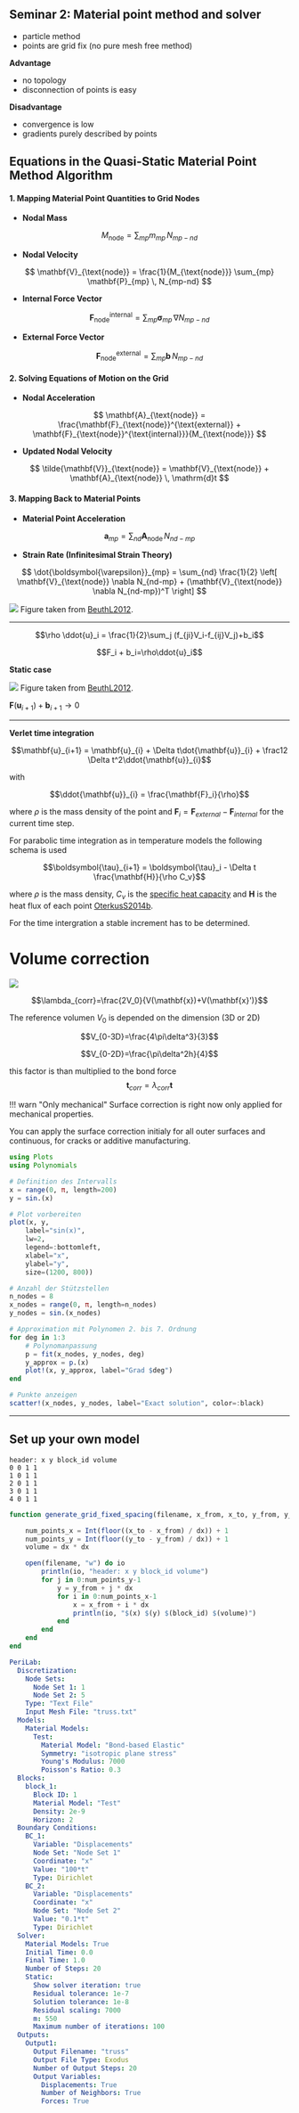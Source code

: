 ## Seminar 2: Material point method and solver
- particle method
- points are grid fix (no pure mesh free method)

**Advantage**
- no topology
- disconnection of points is easy


**Disadvantage**
- convergence is low
- gradients purely described by points

## Equations in the Quasi-Static Material Point Method Algorithm

#### **1. Mapping Material Point Quantities to Grid Nodes**

- **Nodal Mass**

$$
M_{\text{node}} = \sum_{mp} m_{mp} \, N_{mp-nd}
$$

- **Nodal Velocity**

$$
\mathbf{V}_{\text{node}} = \frac{1}{M_{\text{node}}} \sum_{mp} \mathbf{P}_{mp} \, N_{mp-nd}
$$

- **Internal Force Vector**

$$
\mathbf{F}_{\text{node}}^{\text{internal}} = \sum_{mp} \boldsymbol{\sigma}_{mp} \, \nabla N_{mp-nd}
$$

- **External Force Vector**

$$
\mathbf{F}_{\text{node}}^{\text{external}} = \sum_{mp} \mathbf{b} \, N_{mp-nd}
$$

#### **2. Solving Equations of Motion on the Grid**

- **Nodal Acceleration**

$$
\mathbf{A}_{\text{node}} = \frac{\mathbf{F}_{\text{node}}^{\text{external}} + \mathbf{F}_{\text{node}}^{\text{internal}}}{M_{\text{node}}}
$$

- **Updated Nodal Velocity**

$$
\tilde{\mathbf{V}}_{\text{node}} = \mathbf{V}_{\text{node}} + \mathbf{A}_{\text{node}} \, \mathrm{d}t
$$

#### **3. Mapping Back to Material Points**

- **Material Point Acceleration**

$$
\mathbf{a}_{mp} = \sum_{nd} \mathbf{A}_{\text{node}} \, N_{nd-mp}
$$

- **Strain Rate (Infinitesimal Strain Theory)**

$$
\dot{\boldsymbol{\varepsilon}}_{mp} = \sum_{nd} \frac{1}{2} \left[ \mathbf{V}_{\text{node}} \nabla N_{nd-mp} + (\mathbf{V}_{\text{node}} \nabla N_{nd-mp})^T \right]
$$




![](../assets/increasing_stiff.png)
Figure taken from [BeuthL2012](@cite).



---

$$\rho \ddot{u}_i = \frac{1}{2}\sum_j (f_{ji}V_i-f_{ij}V_j)+b_i$$

$$F_i + b_i=\rho\ddot{u}_i$$




**Static case**

![](../assets/newton_raphson.png)
Figure taken from [BeuthL2012](@cite).


$\mathbf{F}(\mathbf{u}_{i+1}) + \mathbf{b}_{i+1} \rightarrow 0$




---


**Verlet time integration**

$$\mathbf{u}_{i+1} = \mathbf{u}_{i} + \Delta t\dot{\mathbf{u}}_{i} + \frac12 \Delta t^2\ddot{\mathbf{u}}_{i}$$

with

$$\ddot{\mathbf{u}}_{i} = \frac{\mathbf{F}_i}{\rho}$$

where $\rho$ is the mass density of the point and $\mathbf{F}_i=\mathbf{F}_{external}-\mathbf{F}_{internal}$ for the current time step.

For parabolic  time integration as in temperature models the following schema is used

$$\boldsymbol{\tau}_{i+1} =  \boldsymbol{\tau}_i - \Delta t \frac{\mathbf{H}}{\rho C_v}$$

where $\rho$ is the mass density, $C_v$ is the [specific heat capacity](https://en.wikipedia.org/wiki/Specific_heat_capacity) and $\mathbf{H}$ is the heat flux of each point [OterkusS2014b](@cite).

For the time intergration a stable increment has to be determined.


# Volume correction
![](../assets/volume_correction.png)

$$\lambda_{corr}=\frac{2V_0}{V(\mathbf{x})+V(\mathbf{x}')}$$

The reference volumen $V_0$ is depended on the dimension (3D or 2D)

$$V_{0-3D}=\frac{4\pi\delta^3}{3}$$

$$V_{0-2D}=\frac{\pi\delta^2h}{4}$$

this factor is than multiplied to the bond force
$$\mathbf{t}_{corr} =\lambda_{corr}\mathbf{t}$$

!!! warn "Only mechanical"
    Surface correction is right now only applied for mechanical properties.

You can apply the surface correction initialy for all outer surfaces and continuous, for cracks or additive manufacturing.


```julia
using Plots
using Polynomials

# Definition des Intervalls
x = range(0, π, length=200)
y = sin.(x)

# Plot vorbereiten
plot(x, y,
    label="sin(x)",
    lw=2,
    legend=:bottomleft,
    xlabel="x",
    ylabel="y",
    size=(1200, 800))

# Anzahl der Stützstellen
n_nodes = 8
x_nodes = range(0, π, length=n_nodes)
y_nodes = sin.(x_nodes)

# Approximation mit Polynomen 2. bis 7. Ordnung
for deg in 1:3
    # Polynomanpassung
    p = fit(x_nodes, y_nodes, deg)
    y_approx = p.(x)
    plot!(x, y_approx, label="Grad $deg")
end

# Punkte anzeigen
scatter!(x_nodes, y_nodes, label="Exact solution", color=:black)
```

---

## Set up your own model

```plaintext
header: x y block_id volume
0 0 1 1
1 0 1 1
2 0 1 1
3 0 1 1
4 0 1 1
```

```julia
function generate_grid_fixed_spacing(filename, x_from, x_to, y_from, y_to, dx; block_id=1)

    num_points_x = Int(floor((x_to - x_from) / dx)) + 1
    num_points_y = Int(floor((y_to - y_from) / dx)) + 1
    volume = dx * dx

    open(filename, "w") do io
        println(io, "header: x y block_id volume")
        for j in 0:num_points_y-1
            y = y_from + j * dx
            for i in 0:num_points_x-1
                x = x_from + i * dx
                println(io, "$(x) $(y) $(block_id) $(volume)")
            end
        end
    end
end
```


```yaml
PeriLab:
  Discretization:
    Node Sets:
      Node Set 1: 1
      Node Set 2: 5
    Type: "Text File"
    Input Mesh File: "truss.txt"
  Models:
    Material Models:
      Test:
        Material Model: "Bond-based Elastic"
        Symmetry: "isotropic plane stress"
        Young's Modulus: 7000
        Poisson's Ratio: 0.3
  Blocks:
    block_1:
      Block ID: 1
      Material Model: "Test"
      Density: 2e-9
      Horizon: 2
  Boundary Conditions:
    BC_1:
      Variable: "Displacements"
      Node Set: "Node Set 1"
      Coordinate: "x"
      Value: "100*t"
      Type: Dirichlet
    BC_2:
      Variable: "Displacements"
      Coordinate: "x"
      Node Set: "Node Set 2"
      Value: "0.1*t"
      Type: Dirichlet
  Solver:
    Material Models: True
    Initial Time: 0.0
    Final Time: 1.0
    Number of Steps: 20
    Static:
      Show solver iteration: true
      Residual tolerance: 1e-7
      Solution tolerance: 1e-8
      Residual scaling: 7000
      m: 550
      Maximum number of iterations: 100
  Outputs:
    Output1:
      Output Filename: "truss"
      Output File Type: Exodus
      Number of Output Steps: 20
      Output Variables:
        Displacements: True
        Number of Neighbors: True
        Forces: True
```
